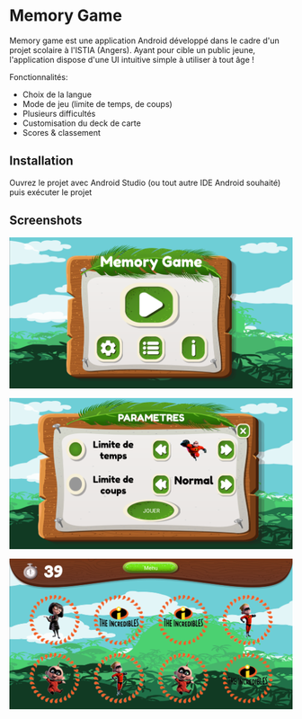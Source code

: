 # Memory Game

Memory game est une application Android développé dans le cadre d'un projet scolaire à l'ISTIA (Angers).
Ayant pour cible un public jeune, l'application dispose d'une UI intuitive simple à utiliser à tout âge !

Fonctionnalités:
- Choix de la langue
- Mode de jeu (limite de temps, de coups)
- Plusieurs difficultés
- Customisation du deck de carte
- Scores & classement

## Installation

Ouvrez le projet avec Android Studio (ou tout autre IDE Android souhaité) puis exécuter le projet

## Screenshots
![Menu principal](https://github.com/ZYoussef/MemoryGame/blob/master/menu.png)

![Paramétrage de la partie](https://github.com/ZYoussef/MemoryGame/blob/master/parametres.png)

![En jeu](https://github.com/ZYoussef/MemoryGame/blob/master/InGame.png)
